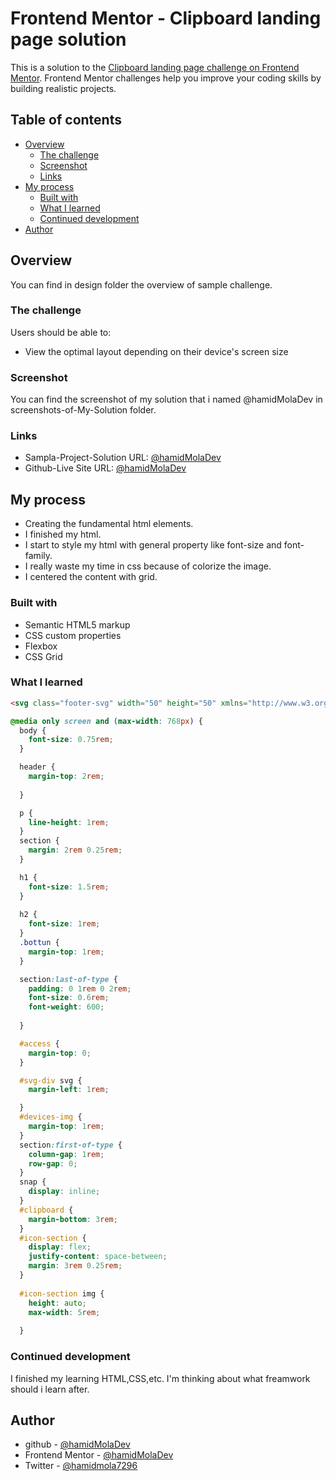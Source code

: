 # Frontend Mentor - Clipboard landing page solution

This is a solution to the [Clipboard landing page challenge on Frontend Mentor](https://www.frontendmentor.io/challenges/clipboard-landing-page-5cc9bccd6c4c91111378ecb9). Frontend Mentor challenges help you improve your coding skills by building realistic projects. 

## Table of contents


- [Overview](#overview)
  - [The challenge](#the-challenge)
  - [Screenshot](#screenshot)
  - [Links](#links)
- [My process](#my-process)
  - [Built with](#built-with)
  - [What I learned](#what-i-learned)
  - [Continued development](#continued-development)
- [Author](#author)


## Overview

You can find in design folder the overview of sample challenge.

### The challenge

Users should be able to:

- View the optimal layout depending on their device's screen size

### Screenshot

You can find the screenshot of my solution that i named @hamidMolaDev in screenshots-of-My-Solution folder.


### Links

- Sampla-Project-Solution URL: [@hamidMolaDev](https://hamidmoladev.github.io/clipboard-landing-page-master/)
- Github-Live Site URL: [@hamidMolaDev](https://github.com/hamidMolaDev)

## My process
- Creating the fundamental html elements.
- I finished my html.
- I start to style my html with general property like font-size and font-family.
- I really waste my time in css because of colorize the image.
- I centered the content with grid.

### Built with 

- Semantic HTML5 markup
- CSS custom properties
- Flexbox
- CSS Grid


### What I learned

```html
<svg class="footer-svg" width="50" height="50" xmlns="http://www.w3.org/2000/svg" viewBox="0 0 125 125" preserveAspectRatio="xMidYMid meet"><g stroke="#26BBA4" stroke-width="10" fill="none" fill-rule="evenodd"><circle cx="62.5" cy="62.5" r="57.5"/><path d="M85.481 85.481c-12.692 12.692-33.27 12.692-45.962 0s-12.692-33.27 0-45.962 33.27-12.692 45.962 0" stroke-linecap="round"/></g></svg>
```
```css
@media only screen and (max-width: 768px) {
  body {
    font-size: 0.75rem;
  }

  header {
    margin-top: 2rem;
    
  }

  p {
    line-height: 1rem;
  }
  section {
    margin: 2rem 0.25rem;
  }

  h1 {
    font-size: 1.5rem;
  }
  
  h2 {
    font-size: 1rem;
  }
  .bottun {
    margin-top: 1rem;
  }

  section:last-of-type {
    padding: 0 1rem 0 2rem; 
    font-size: 0.6rem;
    font-weight: 600;
    
  }

  #access {
    margin-top: 0;
  }

  #svg-div svg {
    margin-left: 1rem;

  }
  #devices-img {
    margin-top: 1rem;
  }
  section:first-of-type {
    column-gap: 1rem;
    row-gap: 0;
  }
  snap {
    display: inline;
  }
  #clipboard {
    margin-bottom: 3rem;
  }
  #icon-section {
    display: flex;
    justify-content: space-between;
    margin: 3rem 0.25rem;
  }
  
  #icon-section img {
    height: auto;
    max-width: 5rem;
  
  }
```
### Continued development

I finished my learning HTML,CSS,etc. I'm thinking about what freamwork should i learn after.



## Author

- github - [@hamidMolaDev](https://github.com/hamidMolaDev)
- Frontend Mentor - [@hamidMolaDev](https://www.frontendmentor.io/profile/hamidMolaDev)
- Twitter - [@hamidmola7296](https://twitter.com/hamidmola7296)
